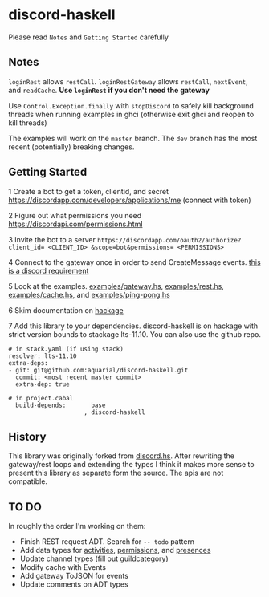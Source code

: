 # discord-haskell

Please read `Notes` and `Getting Started` carefully

## Notes

`loginRest` allows `restCall`. `loginRestGateway` allows `restCall`,
`nextEvent`, and `readCache`. **Use `loginRest` if you don't need the 
gateway**

Use `Control.Exception.finally` with `stopDiscord` to safely
kill background threads when running examples in ghci
(otherwise exit ghci and reopen to kill threads)

The examples will work on the `master` branch. The `dev` branch
has the most recent (potentially) breaking changes.

## Getting Started

1 Create a bot to get a token, clientid, and secret
<https://discordapp.com/developers/applications/me> (connect with token)

2 Figure out what permissions you need
<https://discordapi.com/permissions.html>

3 Invite the bot to a server
`https://discordapp.com/oauth2/authorize?client_id= <CLIENT_ID> &scope=bot&permissions= <PERMISSIONS>`

4 Connect to the gateway once in order to send CreateMessage events.
[this is a discord requirement](https://discordapp.com/developers/docs/resources/channel#create-message)

5 Look at the examples.
[examples/gateway.hs](./examples/gateway.hs),
[examples/rest.hs](./examples/rest.hs),
[examples/cache.hs](./examples/cache.hs), and
[examples/ping-pong.hs](./examples/ping-pong.hs)

6 Skim documentation on 
[hackage](https://hackage.haskell.org/package/discord-haskell)

7 Add this library to your dependencies. discord-haskell is on hackage
with strict version bounds to stackage lts-11.10. You can also use
the github repo.

```
# in stack.yaml (if using stack)
resolver: lts-11.10
extra-deps:
- git: git@github.com:aquarial/discord-haskell.git
  commit: <most recent master commit>
  extra-dep: true

# in project.cabal
  build-depends:       base
                     , discord-haskell

```

## History

This library was originally forked from
[discord.hs](https://github.com/jano017/Discord.hs).
After rewriting the gateway/rest loops and extending the types
I think it makes more sense to present this library as
separate form the source. The apis are not compatible.

## TO DO

In roughly the order I'm working on them:

- Finish REST request ADT. Search for `-- todo` pattern
- Add data types for
[activities](https://discordapp.com/developers/docs/topics/gateway#activity-object),
[permissions](https://discordapp.com/developers/docs/topics/permissions), and
[presences](https://discordapp.com/developers/docs/topics/gateway#presence-update)
- Update channel types (fill out guildcategory)
- Modify cache with Events
- Add gateway ToJSON for events
- Update comments on ADT types

